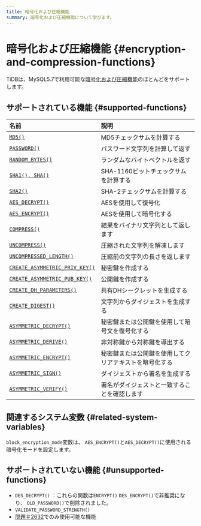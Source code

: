 ```yaml
---
title: 暗号化および圧縮機能
summary: 暗号化および圧縮機能について学びます。
---
```


# 暗号化および圧縮機能 {#encryption-and-compression-functions}

TiDBは、MySQL5.7で利用可能な[暗号化および圧縮機能](https://dev.mysql.com/doc/refman/5.7/en/encryption-functions.html)のほとんどをサポートします。

## サポートされている機能 {#supported-functions}

| 名前                                                                                                                                                 | 説明                          |
| :------------------------------------------------------------------------------------------------------------------------------------------------- | :-------------------------- |
| [`MD5()`](https://dev.mysql.com/doc/refman/5.7/en/encryption-functions.html#function_md5)                                                          | MD5チェックサムを計算する              |
| [`PASSWORD()`](https://dev.mysql.com/doc/refman/5.7/en/encryption-functions.html#function_password)                                                | パスワード文字列を計算して返す             |
| [`RANDOM_BYTES()`](https://dev.mysql.com/doc/refman/5.7/en/encryption-functions.html#function_random-bytes)                                        | ランダムなバイトベクトルを返す             |
| [`SHA1(), SHA()`](https://dev.mysql.com/doc/refman/5.7/en/encryption-functions.html#function_sha1)                                                 | SHA-1160ビットチェックサムを計算する      |
| [`SHA2()`](https://dev.mysql.com/doc/refman/5.7/en/encryption-functions.html#function_sha2)                                                        | SHA-2チェックサムを計算する            |
| [`AES_DECRYPT()`](https://dev.mysql.com/doc/refman/5.7/en/encryption-functions.html#function_aes-decrypt)                                          | AESを使用して復号化                 |
| [`AES_ENCRYPT()`](https://dev.mysql.com/doc/refman/5.7/en/encryption-functions.html#function_aes-encrypt)                                          | AESを使用して暗号化する               |
| [`COMPRESS()`](https://dev.mysql.com/doc/refman/5.7/en/encryption-functions.html#function_compress)                                                | 結果をバイナリ文字列として返します           |
| [`UNCOMPRESS()`](https://dev.mysql.com/doc/refman/5.7/en/encryption-functions.html#function_uncompress)                                            | 圧縮された文字列を解凍します              |
| [`UNCOMPRESSED_LENGTH()`](https://dev.mysql.com/doc/refman/5.7/en/encryption-functions.html#function_uncompressed-length)                          | 圧縮前の文字列の長さを返します             |
| [`CREATE_ASYMMETRIC_PRIV_KEY()`](https://dev.mysql.com/doc/refman/5.7/en/enterprise-encryption-functions.html#function_create-asymmetric-priv-key) | 秘密鍵を作成する                    |
| [`CREATE_ASYMMETRIC_PUB_KEY()`](https://dev.mysql.com/doc/refman/5.7/en/enterprise-encryption-functions.html#function_create-asymmetric-pub-key)   | 公開鍵を作成する                    |
| [`CREATE_DH_PARAMETERS()`](https://dev.mysql.com/doc/refman/5.7/en/enterprise-encryption-functions.html#function_create-dh-parameters)             | 共有DHシークレットを生成する             |
| [`CREATE_DIGEST()`](https://dev.mysql.com/doc/refman/5.7/en/enterprise-encryption-functions.html#function_create-digest)                           | 文字列からダイジェストを生成する            |
| [`ASYMMETRIC_DECRYPT()`](https://dev.mysql.com/doc/refman/5.7/en/enterprise-encryption-functions.html#function_asymmetric-decrypt)                 | 秘密鍵または公開鍵を使用して暗号文を復号化する     |
| [`ASYMMETRIC_DERIVE()`](https://dev.mysql.com/doc/refman/5.7/en/enterprise-encryption-functions.html#function_asymmetric-derive)                   | 非対称鍵から対称鍵を導出する              |
| [`ASYMMETRIC_ENCRYPT()`](https://dev.mysql.com/doc/refman/5.7/en/enterprise-encryption-functions.html#function_asymmetric-encrypt)                 | 秘密鍵または公開鍵を使用してクリアテキストを暗号化する |
| [`ASYMMETRIC_SIGN()`](https://dev.mysql.com/doc/refman/5.7/en/enterprise-encryption-functions.html#function_asymmetric-sign)                       | ダイジェストから署名を生成する             |
| [`ASYMMETRIC_VERIFY()`](https://dev.mysql.com/doc/refman/5.7/en/enterprise-encryption-functions.html#function_asymmetric-verify)                   | 署名がダイジェストと一致することを確認します      |

## 関連するシステム変数 {#related-system-variables}

`block_encryption_mode`変数は、 `AES_ENCRYPT()`と`AES_DECRYPT()`に使用される暗号化モードを設定します。

## サポートされていない機能 {#unsupported-functions}

-   `DES_DECRYPT()` ：これらの関数は`ENCRYPT()` `DES_ENCRYPT()`で非推奨になり、 `OLD_PASSWORD()`で削除されました。
-   `VALIDATE_PASSWORD_STRENGTH()`
-   [問題＃2632](https://github.com/pingcap/tidb/issues/2632)でのみ使用可能な機能
